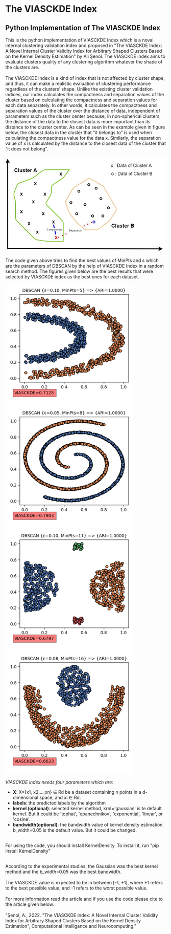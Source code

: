 # The VIASCKDE Index
<h2>Python Implementation of The VIASCKDE Index</h2>

This is the python implementation of VIASCKDE Index which is a noval internal clustering validation index and proposed in "The VIASCKDE Index: A Novel Internal Cluster Validity Index for Arbitrary Shaped Clusters Based on the Kernel Density Estimation" by Ali Şenol. The VIASCKDE index aims to evaluate clusters quality of any clustering algorithm whatever the shape of the clusters are. 
<br><br>
The VIASCKDE index is a kind of index that is not affected by cluster shape, and thus, it can make a realistic evaluation of clustering performance regardless of the clusters’ shape. Unlike the existing cluster validation indices, our index calculates the compactness and separation values of the cluster based on calculating the compactness and separation values for each data separately. In other words, it calculates the compactness and separation values of the cluster over the distance of data, independent of parameters such as the cluster center because, in non-spherical clusters, the distance of the data to the closest data is more important than its distance to the cluster center. As can be seen in the example given in figure below, the closest data in the cluster that “it belongs to” is used when calculating the compactness value for the data x. Similarly, the separation value of x is calculated by the distance to the closest data of the cluster that “it does not belong”.
<br><br>
<img src="results/fig_5.jpg" width="500"/>
<br><br>
The code given above tries to find the best values of MinPts and &epsilon; which are the parameters of DBSCAN by the help of VIASCKDE Index in a random search method. The figures given below are the best results that were selected by VIASCKDE index as the best ones for each dataset.

<img src="results/1_HalfKernel_VIASCKDE.png" width="400"/><img src="results/2_TwoSpirals_VIASCKDE.png" width="400"/><br><img src="results/3_outliers_VIASCKDE.png" width="400"/><img src="results/6_crescentfullmoon_VIASCKDE.png" width="400"/>




<i>VIASCKDE index needs four parameters which are:</i>
<ul>
   <li><b>X</b>: X={x1, x2,…,xn} ∈ Rd be a dataset containing n points in a d-dimensional space, and xi ∈ Rd.</li>
   <li><b>labels</b>: the predicted labels by the algorithm</li>
   <li><b>kernel (optional)</b>: selected kernel method, krnl='gaussian' is te default kernel. But it could be 'tophat', 'epanechnikov', 'exponential', 'linear', or 'cosine'.</li>
  <li><b>bandwidth(optional)</b>: the bandwidth value of kernel density estimation. b_width=0.05 is the default value. But it could be changed.</li>
 </ul>



<br>
For using the code, you should install KernelDensity. To install it, run "pip install KernelDensity"
<br>
<br>


According to the experimental studies, the Gaussian was the best kernel method and the b_width=0.05 was the best bandwidth. 
<br><br>
The VIASCKDE value is expected to be in between [-1, +1], where +1 refers to the best possible value, and -1 refers to the worst possible value.
<br><br>
For more information read the article and if you use the code please cite to the article given below:
<br><br>
"Şenol, A., 2022. "The VIASCKDE Index: A Novel Internal Cluster Validity Index for Arbitrary Shaped Clusters Based on the Kernel Density Estimation", Computational Intelligance and Neurocomputing."


